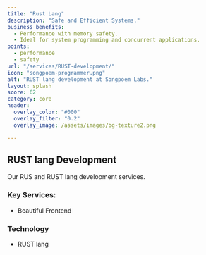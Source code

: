```yaml
---
title: "Rust Lang"
description: "Safe and Efficient Systems."
business_benefits:
  - Performance with memory safety.
  - Ideal for system programming and concurrent applications.
points:
  - performance
  - safety
url: "/services/RUST-development/"
icon: "songpoem-programmer.png"
alt: "RUST lang development at Songpoem Labs."
layout: splash
score: 62
category: core
header:
  overlay_color: "#000"
  overlay_filter: "0.2"
  overlay_image: /assets/images/bg-texture2.png

---
```

## RUST lang Development

Our RUS and RUST lang development services.

### Key Services:
- Beautiful Frontend

### Technology
- RUST lang
